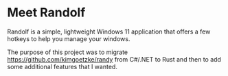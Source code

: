 # Meet Randolf

Randolf is a simple, lightweight Windows 11 application that offers a few hotkeys to help you manage your windows.

The purpose of this project was to migrate https://github.com/kimgoetzke/randy from C#/.NET to Rust and then to add some
additional features that I wanted.